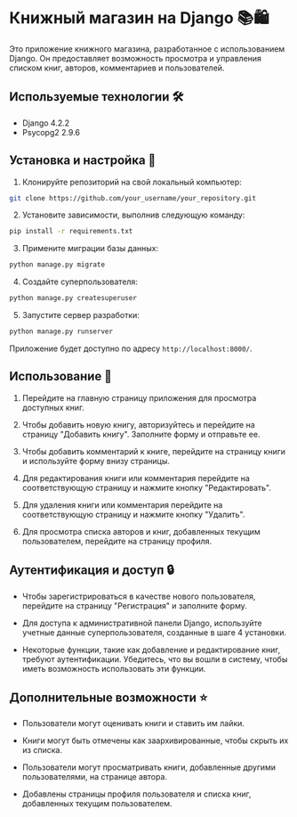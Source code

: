 # Книжный магазин на Django 📚🛍️


Это приложение книжного магазина, разработанное с использованием Django. Он предоставляет возможность просмотра и управления списком книг, авторов, комментариев и пользователей.

## Используемые технологии 🛠️

- Django 4.2.2
- Psycopg2 2.9.6

## Установка и настройка 🚀

1. Клонируйте репозиторий на свой локальный компьютер:

```bash
git clone https://github.com/your_username/your_repository.git
```

2. Установите зависимости, выполнив следующую команду:

```bash
pip install -r requirements.txt
```

3. Примените миграции базы данных:

```bash
python manage.py migrate
```

4. Создайте суперпользователя:

```bash
python manage.py createsuperuser
```

5. Запустите сервер разработки:

```bash
python manage.py runserver
```

Приложение будет доступно по адресу `http://localhost:8000/`.

## Использование 📖

1. Перейдите на главную страницу приложения для просмотра доступных книг.

2. Чтобы добавить новую книгу, авторизуйтесь и перейдите на страницу "Добавить книгу". Заполните форму и отправьте ее.

3. Чтобы добавить комментарий к книге, перейдите на страницу книги и используйте форму внизу страницы.

4. Для редактирования книги или комментария перейдите на соответствующую страницу и нажмите кнопку "Редактировать".

5. Для удаления книги или комментария перейдите на соответствующую страницу и нажмите кнопку "Удалить".

6. Для просмотра списка авторов и книг, добавленных текущим пользователем, перейдите на страницу профиля.

## Аутентификация и доступ 🔒

- Чтобы зарегистрироваться в качестве нового пользователя, перейдите на страницу "Регистрация" и заполните форму.

- Для доступа к административной панели Django, используйте учетные данные суперпользователя, созданные в шаге 4 установки.

- Некоторые функции, такие как добавление и редактирование книг, требуют аутентификации. Убедитесь, что вы вошли в систему, чтобы иметь возможность использовать эти функции.

## Дополнительные возможности ⭐️

- Пользователи могут оценивать книги и ставить им лайки.

- Книги могут быть отмечены как заархивированные, чтобы скрыть их из списка.

- Пользователи могут просматривать книги, добавленные другими пользователями, на странице автора.

- Добавлены страницы профиля пользователя и списка книг, добавленных текущим пользователем.


